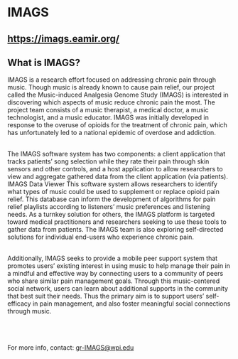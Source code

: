 # IMAGS
## https://imags.eamir.org/

## What is IMAGS?<br>
IMAGS is a research effort focused on addressing chronic pain through music. Though music is already known to cause pain relief, our project called the Music-induced Analgesia Genome Study (IMAGS) is interested in discovering which aspects of music reduce chronic pain the most. The project team consists of a music therapist, a medical doctor, a music technologist, and a music educator. IMAGS was initially developed in response to the overuse of opioids for the treatment of chronic pain, which has unfortunately led to a national epidemic of overdose and addiction.<br><br>

The IMAGS software system has two components: a client application that tracks patients’ song selection while they rate their pain through skin sensors and other controls, and a host application to allow researchers to view and aggregate gathered data from the client application (via patients). IMAGS Data Viewer
This software system allows researchers to identify what types of music could be used to supplement or replace opioid pain relief. This database can inform the development of algorithms for pain relief playlists according to listeners’ music preferences and listening needs. As a turnkey solution for others, the IMAGS platform is targeted toward medical practitioners and researchers seeking to use these tools to gather data from patients. The IMAGS team is also exploring self-directed solutions for individual end-users who experience chronic pain.<br><br>

Additionally, IMAGS seeks to provide a mobile peer support system that promotes users’ existing interest in using music to help manage their pain in a mindful and effective way by connecting users to a community of peers who share similar pain management goals. Through this music-centered social network, users can learn about additional supports in the community that best suit their needs. Thus the primary aim is to support users’ self-efficacy in pain management, and also foster meaningful social connections through music.<br><br>
<br><br>

For more info, contact: gr-IMAGS@wpi.edu



